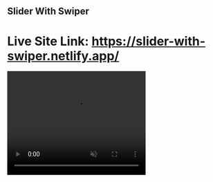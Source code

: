 ## Slider With Swiper

# Live Site Link: https://slider-with-swiper.netlify.app/

<video width="320" height="240" autoplay muted>
  <source src="./slider-swiper.mp4" type="video/mp4">
</video>

